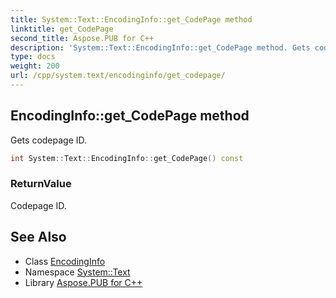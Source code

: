 ```yaml
---
title: System::Text::EncodingInfo::get_CodePage method
linktitle: get_CodePage
second_title: Aspose.PUB for C++
description: 'System::Text::EncodingInfo::get_CodePage method. Gets codepage ID in C++.'
type: docs
weight: 200
url: /cpp/system.text/encodinginfo/get_codepage/
---
```

## EncodingInfo::get_CodePage method


Gets codepage ID.

```cpp
int System::Text::EncodingInfo::get_CodePage() const
```


### ReturnValue

Codepage ID.

## See Also

* Class [EncodingInfo](../)
* Namespace [System::Text](../../)
* Library [Aspose.PUB for C++](../../../)
